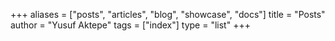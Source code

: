 +++
aliases = ["posts", "articles", "blog", "showcase", "docs"]
title = "Posts"
author = "Yusuf Aktepe"
tags = ["index"]
type = "list"
+++

